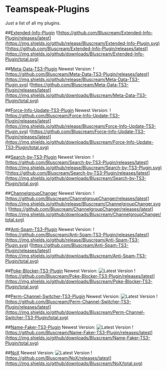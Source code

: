 # Teamspeak-Plugins
Just a list of all my plugins.


##[Extended-Info-Plugin](https://github.com/Bluscream/Extended-Info-Plugin)
![https://github.com/Bluscream/Extended-Info-Plugin/releases/latest](https://img.shields.io/github/release/Bluscream/Extended-Info-Plugin.svg) ![https://github.com/Bluscream/Extended-Info-Plugin/releases/latest](https://img.shields.io/github/downloads/Bluscream/Extended-Info-Plugin/total.svg)

##[Meta-Data-TS3-Plugin](https://github.com/Bluscream/Meta-Data-TS3-Plugin)
Newest Version: ![https://github.com/Bluscream/Meta-Data-TS3-Plugin/releases/latest](https://img.shields.io/github/release/Bluscream/Meta-Data-TS3-Plugin.svg) ![https://github.com/Bluscream/Meta-Data-TS3-Plugin/releases/latest](https://img.shields.io/github/downloads/Bluscream/Meta-Data-TS3-Plugin/total.svg)

##[Force-Info-Update-TS3-Plugin](https://github.com/Bluscream/Force-Info-Update-TS3-Plugin)
Newest Version: ![https://github.com/Bluscream/Force-Info-Update-TS3-Plugin/releases/latest](https://img.shields.io/github/release/Bluscream/Force-Info-Update-TS3-Plugin.svg) ![https://github.com/Bluscream/Force-Info-Update-TS3-Plugin/releases/latest](https://img.shields.io/github/downloads/Bluscream/Force-Info-Update-TS3-Plugin/total.svg)


##[Search-by-TS3-Plugin](https://github.com/Bluscream/Search-by-TS3-Plugin)
Newest Version: ![https://github.com/Bluscream/Search-by-TS3-Plugin/releases/latest](https://img.shields.io/github/release/Bluscream/Search-by-TS3-Plugin.svg) ![https://github.com/Bluscream/Search-by-TS3-Plugin/releases/latest](https://img.shields.io/github/downloads/Bluscream/Search-by-TS3-Plugin/total.svg)

##[ChannelgroupChanger](https://github.com/Bluscream/ChannelgroupChanger)
Newest Version: ![https://github.com/Bluscream/ChannelgroupChanger/releases/latest](https://img.shields.io/github/release/Bluscream/ChannelgroupChanger.svg) ![https://github.com/Bluscream/ChannelgroupChanger/releases/latest](https://img.shields.io/github/downloads/Bluscream/ChannelgroupChanger/total.svg)

##[Anti-Spam-TS3-Plugin](https://github.com/Bluscream/Anti-Spam-TS3-Plugin)
Newest Version: ![https://github.com/Bluscream/Anti-Spam-TS3-Plugin/releases/latest](https://img.shields.io/github/release/Bluscream/Anti-Spam-TS3-Plugin.svg) ![https://github.com/Bluscream/Anti-Spam-TS3-Plugin/releases/latest](https://img.shields.io/github/downloads/Bluscream/Anti-Spam-TS3-Plugin/total.svg)

##[Poke-Blocker-TS3-Plugin](https://github.com/Bluscream/Poke-Blocker-TS3-Plugin)
Newest Version: ![Latest Version](https://img.shields.io/github/release/Bluscream/Poke-Blocker-TS3-Plugin.svg) ![https://github.com/Bluscream/Poke-Blocker-TS3-Plugin/releases/latest](https://img.shields.io/github/downloads/Bluscream/Poke-Blocker-TS3-Plugin/total.svg)


##[Perm-Channel-Switcher-TS3-Plugin](https://github.com/Bluscream/Perm-Channel-Switcher-TS3-Plugin)
Newest Version: ![Latest Version](https://img.shields.io/github/release/Bluscream/Perm-Channel-Switcher-TS3-Plugin.svg) ![https://github.com/Bluscream/Perm-Channel-Switcher-TS3-Plugin/releases/latest](https://img.shields.io/github/downloads/Bluscream/Perm-Channel-Switcher-TS3-Plugin/total.svg)

##[Name-Faker-TS3-Plugin](https://github.com/Bluscream/Name-Faker-TS3-Plugin)
Newest Version: ![Latest Version](https://img.shields.io/github/release/Bluscream/Name-Faker-TS3-Plugin.svg) ![https://github.com/Bluscream/Name-Faker-TS3-Plugin/releases/latest](https://img.shields.io/github/downloads/Bluscream/Name-Faker-TS3-Plugin/total.svg)

##[NoX](https://github.com/Bluscream/NoX)
Newest Version: ![Latest Version](https://img.shields.io/github/release/Bluscream/NoX.svg) ![https://github.com/Bluscream/NoX/releases/latest](https://img.shields.io/github/downloads/Bluscream/NoX/total.svg)
